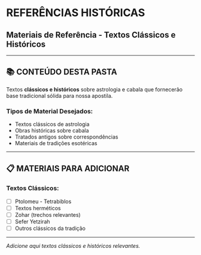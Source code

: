 # REFERÊNCIAS HISTÓRICAS
## Materiais de Referência - Textos Clássicos e Históricos

---

## 📚 CONTEÚDO DESTA PASTA

Textos **clássicos e históricos** sobre astrologia e cabala que fornecerão base tradicional sólida para nossa apostila.

### Tipos de Material Desejados:
- Textos clássicos de astrologia
- Obras históricas sobre cabala
- Tratados antigos sobre correspondências
- Materiais de tradições esotéricas

---

## 📋 MATERIAIS PARA ADICIONAR

### Textos Clássicos:
- [ ] Ptolomeu - Tetrabiblos
- [ ] Textos herméticos
- [ ] Zohar (trechos relevantes)
- [ ] Sefer Yetzirah
- [ ] Outros clássicos da tradição

---

*Adicione aqui textos clássicos e históricos relevantes.*